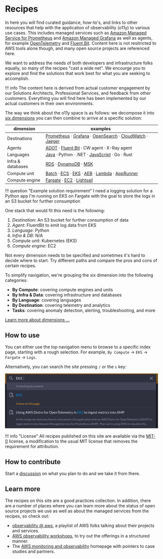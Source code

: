 # Recipes

In here you will find curated guidance, how-to's, and links to other resources that help with the application of observability (o11y) to various use cases. This includes managed services such as [Amazon Managed Service for Prometheus][amp]
and [Amazon Managed Grafana][amg] as well as agents, for example [OpenTelemetry][otel]
and [Fluent Bit][fluentbit]. Content here is not resitricted to AWS tools alone though, and many open source projects are referenced here.

We want to address the needs of both developers and infrastructure folks equally, so many of the recipes "cast a wide net". We encourge you to explore and find the solutions that work best for what you are seeking to accomplish.

!!! info
    The content here is derived from actual customer engagement by our Solutions Architects, Professional Services, and feedback from other customers. Everything you will find here has been implemented by our actual customers in their own environments.

The way we think about the o11y space is as follows: we decompose it into
[six dimensions][dimensions] you can then combine to arrive at a specific solution:

| dimension | examples |
|---------------|--------------|
| Destinations  | [Prometheus][amp] &middot; [Grafana][amg] &middot; [OpenSearch][aes] &middot; [CloudWatch][cw] &middot; [Jaeger][jaeger] |
| Agents        | [ADOT][adot] &middot; [Fluent Bit][fluentbit] &middot; CW agent &middot; X-Ray agent |
| Languages     | [Java][java] &middot; Python &middot; .NET &middot; [JavaScript][nodejs] &middot; Go &middot; Rust |
| Infra & databases  |  [RDS][rds] &middot; [DynamoDB][dynamodb] &middot; [MSK][msk] |
| Compute unit | [Batch][batch] &middot; [ECS][ecs] &middot; [EKS][eks] &middot; [AEB][beans] &middot; [Lambda][lambda] &middot; [AppRunner][apprunner] |
| Compute engine | [Fargate][fargate] &middot; [EC2][ec2] &middot; [Lightsail][lightsail] |

!!! question "Example solution requirement"
    I need a logging solution for a Python app I'm running on EKS on Fargate
    with the goal to store the logs in an S3 bucket for further consumption

One stack that would fit this need is the following:

1. *Destination*: An S3 bucket for further consumption of data
1. *Agent*: FluentBit to emit log data from EKS
1. *Language*: Python
1. *Infra & DB*: N/A
1. *Compute unit*: Kubernetes (EKS)
1. *Compute engine*: EC2

Not every dimension needs to be specified and sometimes it's hard to decide where
to start. Try different paths and compare the pros and cons of certain recipes.

To simplify navigation, we're grouping the six dimension into the following
categories:

- **By Compute**: covering compute engines and units
- **By Infra & Data**: covering infrastructure and databases
- **By Language**: covering languages
- **By Destination**: covering telemetry and analytics
- **Tasks**: covering anomaly detection, alerting, troubleshooting, and more

[Learn more about dimensions …](https://aws-observability.github.io/observability-best-practices/recipes/dimensions/)

## How to use

You can either use the top navigation menu to browse to a specific index page,
starting with a rough selection. For example, `By Compute` -> `EKS` ->
`Fargate` -> `Logs`.

Alternatively, you can search the site pressing `/` or the `s` key:

![o11y space](images/search.png)

!!! info "License"
    All recipes published on this site are available via the
	[MIT-0][mit0] license, a modification to the usual MIT license
	that removes the requirement for attribution.

## How to contribute

Start a [discussion][discussion] on what you plan to do and we take it from there.

## Learn more

The recipes on this site are a good practices collection. In addition, there
are a number of places where you can learn more about the status of open source
projects we use as well as about the managed services from the recipes, so
check out:

- [observability @ aws][o11yataws], a playlist of AWS folks talking about
  their projects and services.
- [AWS observability workshops](https://aws-observability.github.io/observability-best-practices/recipes/workshops/), to try out the offerings in a
  structured manner.
- The [AWS monitoring and observability][o11yhome] homepage with pointers
  to case studies and partners.

[aes]: aes.md "Amazon Elasticsearch Service"
[adot]: https://aws-otel.github.io/ "AWS Distro for OpenTelemetry"
[amg]: amg.md "Amazon Managed Grafana"
[amp]: amp.md "Amazon Managed Service for Prometheus"
[batch]: https://aws.amazon.com/batch/ "AWS Batch"
[beans]: https://aws.amazon.com/elasticbeanstalk/ "AWS Elastic Beanstalk"
[cw]: cw.md "Amazon CloudWatch"
[dimensions]: dimensions.md
[dynamodb]: dynamodb.md "Amazon DynamoDB"
[ec2]: https://aws.amazon.com/ec2/ "Amazon EC2"
[ecs]: ecs.md "Amazon Elastic Container Service"
[eks]: eks.md "Amazon Elastic Kubernetes Service"
[fargate]: https://aws.amazon.com/fargate/ "AWS Fargate"
[fluentbit]: https://fluentbit.io/ "Fluent Bit"
[jaeger]: https://www.jaegertracing.io/ "Jaeger"
[kafka]: https://kafka.apache.org/ "Apache Kafka"
[apprunner]: apprunner.md "AWS App Runner"
[lambda]: lambda.md "AWS Lambda"
[lightsail]: https://aws.amazon.com/lightsail/ "Amazon Lightsail"
[otel]: https://opentelemetry.io/ "OpenTelemetry"
[java]: java.md
[nodejs]: nodejs.md
[rds]: rds.md "Amazon Relational Database Service"
[msk]: msk.md "Amazon Managed Streaming for Apache Kafka"
[mit0]: https://github.com/aws/mit-0 "MIT-0"
[discussion]: https://github.com/aws-observability/observability-best-practices/discussions "Discussions"
[o11yataws]: https://www.youtube.com/playlist?list=PLaiiCkpc1U7Wy7XwkpfgyOhIf_06IK3U_ "Observability @ AWS YouTube playlist"
[o11yhome]: https://aws.amazon.com/products/management-and-governance/use-cases/monitoring-and-observability/ "AWS Observability home"

